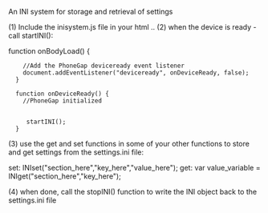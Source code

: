 An INI system for storage and retrieval of settings

(1) Include the inisystem.js file in your html ..
(2) when the device is ready  - call startINI():

 function onBodyLoad() {
      
        //Add the PhoneGap deviceready event listener
        document.addEventListener("deviceready", onDeviceReady, false);
      }

      function onDeviceReady() {
        //PhoneGap initialized
       
      
         startINI();
      }

(3) use the get and set functions in some of your other functions to store and get settings from the settings.ini file:

set: INIset("section_here","key_here","value_here");
get: var value_variable = INIget("section_here","key_here");

(4) when done, call the stopINI() function to write the INI object back to the settings.ini file